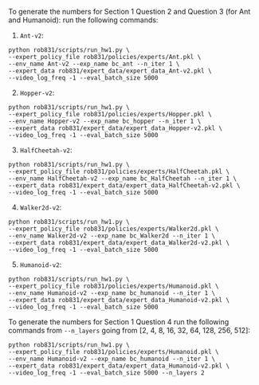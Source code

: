 To generate the numbers for Section 1 Question 2 and Question 3 (for Ant and Humanoid): 
run the following commands:

1. `Ant-v2`: 

```
python rob831/scripts/run_hw1.py \
--expert_policy_file rob831/policies/experts/Ant.pkl \
--env_name Ant-v2 --exp_name bc_ant --n_iter 1 \
--expert_data rob831/expert_data/expert_data_Ant-v2.pkl \
--video_log_freq -1 --eval_batch_size 5000 
```

2. `Hopper-v2`: 

```
python rob831/scripts/run_hw1.py \
--expert_policy_file rob831/policies/experts/Hopper.pkl \
--env_name Hopper-v2 --exp_name bc_hopper --n_iter 1 \
--expert_data rob831/expert_data/expert_data_Hopper-v2.pkl \
--video_log_freq -1 --eval_batch_size 5000 
```

3. `HalfCheetah-v2`: 

```
python rob831/scripts/run_hw1.py \
--expert_policy_file rob831/policies/experts/HalfCheetah.pkl \
--env_name HalfCheetah-v2 --exp_name bc_HalfCheetah --n_iter 1 \
--expert_data rob831/expert_data/expert_data_HalfCheetah-v2.pkl \
--video_log_freq -1 --eval_batch_size 5000 
```

4. `Walker2d-v2`: 

```
python rob831/scripts/run_hw1.py \
--expert_policy_file rob831/policies/experts/Walker2d.pkl \
--env_name Walker2d-v2 --exp_name bc_Walker2d --n_iter 1 \
--expert_data rob831/expert_data/expert_data_Walker2d-v2.pkl \
--video_log_freq -1 --eval_batch_size 5000 
```

5. `Humanoid-v2`: 

```
python rob831/scripts/run_hw1.py \
--expert_policy_file rob831/policies/experts/Humanoid.pkl \
--env_name Humanoid-v2 --exp_name bc_humanoid --n_iter 1 \
--expert_data rob831/expert_data/expert_data_Humanoid-v2.pkl \
--video_log_freq -1 --eval_batch_size 5000 
```

To generate the numbers for Section 1 Question 4 run the following commands from `--n_layers` going from [2, 4, 8, 16, 32, 64, 128, 256, 512]:

```
python rob831/scripts/run_hw1.py \
--expert_policy_file rob831/policies/experts/Humanoid.pkl \
--env_name Humanoid-v2 --exp_name bc_humanoid --n_iter 1 \
--expert_data rob831/expert_data/expert_data_Humanoid-v2.pkl \
--video_log_freq -1 --eval_batch_size 5000 --n_layers 2
```
